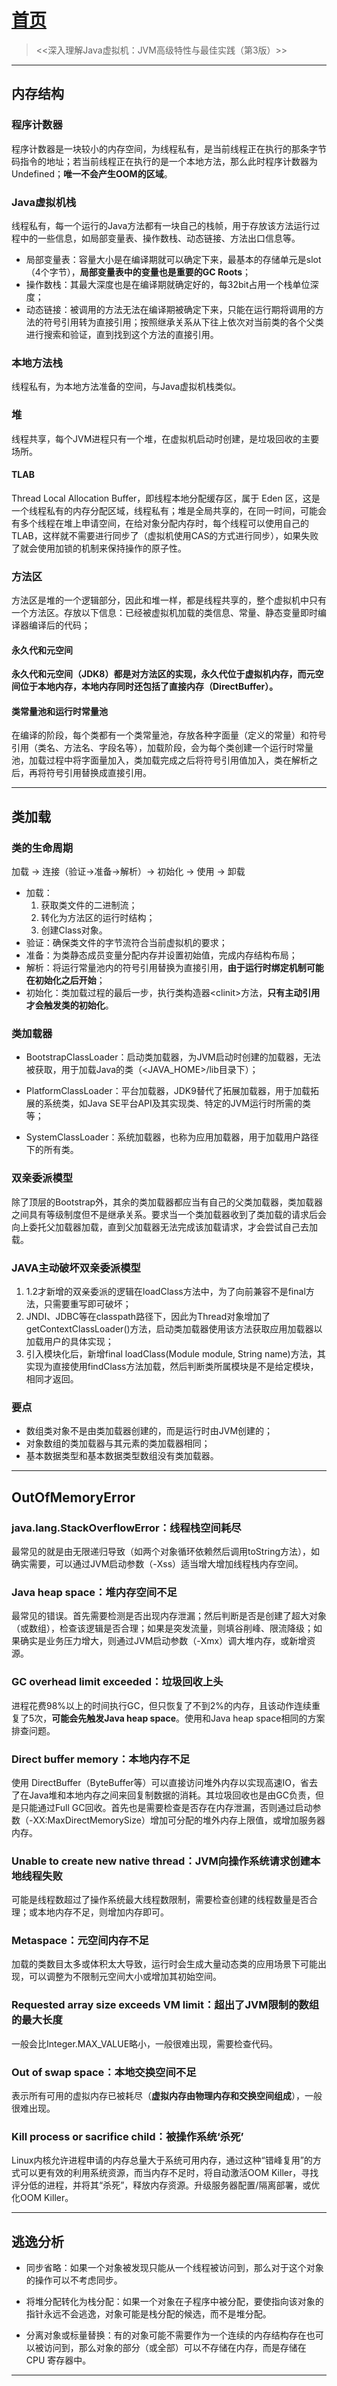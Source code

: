 # [首页](/blog/)

> <<深入理解Java虚拟机：JVM高级特性与最佳实践（第3版）>>

***

## 内存结构

### 程序计数器

程序计数器是一块较小的内存空间，为线程私有，是当前线程正在执行的那条字节码指令的地址；若当前线程正在执行的是一个本地方法，那么此时程序计数器为Undefined；**唯一不会产生OOM的区域**。

### Java虚拟机栈

线程私有，每一个运行的Java方法都有一块自己的栈帧，用于存放该方法运行过程中的一些信息，如局部变量表、操作数栈、动态链接、方法出口信息等。

- 局部变量表：容量大小是在编译期就可以确定下来，最基本的存储单元是slot（4个字节），**局部变量表中的变量也是重要的GC Roots**；
- 操作数栈：其最大深度也是在编译期就确定好的，每32bit占用一个栈单位深度；
- 动态链接：被调用的方法无法在编译期被确定下来，只能在运行期将调用的方法的符号引用转为直接引用；按照继承关系从下往上依次对当前类的各个父类进行搜索和验证，直到找到这个方法的直接引用。
  
### 本地方法栈

线程私有，为本地方法准备的空间，与Java虚拟机栈类似。

### 堆

线程共享，每个JVM进程只有一个堆，在虚拟机启动时创建，是垃圾回收的主要场所。

#### TLAB

Thread Local Allocation Buffer，即线程本地分配缓存区，属于 Eden 区，这是一个线程私有的内存分配区域，线程私有；堆是全局共享的，在同一时间，可能会有多个线程在堆上申请空间，在给对象分配内存时，每个线程可以使用自己的 TLAB，这样就不需要进行同步了（虚拟机使用CAS的方式进行同步），如果失败了就会使用加锁的机制来保持操作的原子性。

### 方法区

方法区是堆的一个逻辑部分，因此和堆一样，都是线程共享的，整个虚拟机中只有一个方法区。存放以下信息：已经被虚拟机加载的类信息、常量、静态变量即时编译器编译后的代码；

#### 永久代和元空间

**永久代和元空间（JDK8）都是对方法区的实现，永久代位于虚拟机内存，而元空间位于本地内存，本地内存同时还包括了直接内存（DirectBuffer）。**

#### 类常量池和运行时常量池

在编译的阶段，每个类都有一个类常量池，存放各种字面量（定义的常量）和符号引用（类名、方法名、字段名等），加载阶段，会为每个类创建一个运行时常量池，加载过程中将字面量加入，类加载完成之后将符号引用值加入，类在解析之后，再将符号引用替换成直接引用。

***

## 类加载

### 类的生命周期

加载 -> 连接（验证->准备->解析）-> 初始化 -> 使用 -> 卸载

- 加载：
    1. 获取类文件的二进制流；
    2. 转化为方法区的运行时结构；
    3. 创建Class对象。
- 验证：确保类文件的字节流符合当前虚拟机的要求；
- 准备：为类静态成员变量分配内存并设置初始值，完成内存结构布局；
- 解析：将运行常量池内的符号引用替换为直接引用，**由于运行时绑定机制可能在初始化之后开始**；
- 初始化：类加载过程的最后一步，执行类构造器\<clinit\>方法，**只有主动引用才会触发类的初始化**。

### 类加载器

- BootstrapClassLoader：启动类加载器，为JVM启动时创建的加载器，无法被获取，用于加载Java的类（\<JAVA_HOME\>/lib目录下）；

- PlatformClassLoader：平台加载器，JDK9替代了拓展加载器，用于加载拓展的系统类，如Java SE平台API及其实现类、特定的JVM运行时所需的类等；

- SystemClassLoader：系统加载器，也称为应用加载器，用于加载用户路径下的所有类。

### 双亲委派模型

除了顶层的Bootstrap外，其余的类加载器都应当有自己的父类加载器，类加载器之间具有等级制度但不是继承关系。要求当一个类加载器收到了类加载的请求后会向上委托父加载器加载，直到父加载器无法完成该加载请求，才会尝试自己去加载。

### JAVA主动破坏双亲委派模型

1. 1.2才新增的双亲委派的逻辑在loadClass方法中，为了向前兼容不是final方法，只需要重写即可破坏；
2. JNDI、JDBC等在classpath路径下，因此为Thread对象增加了getContextClassLoader()方法，启动类加载器使用该方法获取应用加载器以加载用户的具体实现；
3. 引入模块化后，新增final loadClass(Module module, String name)方法，其实现为直接使用findClass方法加载，然后判断类所属模块是不是给定模块，相同才返回。

### 要点

- 数组类对象不是由类加载器创建的，而是运行时由JVM创建的；
- 对象数组的类加载器与其元素的类加载器相同；
- 基本数据类型和基本数据类型数组没有类加载器。

***

## OutOfMemoryError

### java.lang.StackOverflowError：线程栈空间耗尽

最常见的就是由无限递归导致（如两个对象循环依赖然后调用toString方法），如确实需要，可以通过JVM启动参数（-Xss）适当增大增加线程栈内存空间。

### Java heap space：堆内存空间不足

最常见的错误。首先需要检测是否出现内存泄漏；然后判断是否是创建了超大对象（或数组），检查该逻辑是否合理；如果是突发流量，则填谷削峰、限流降级；如果确实是业务压力增大，则通过JVM启动参数（-Xmx）调大堆内存，或新增资源。

### GC overhead limit exceeded：垃圾回收上头

进程花费98%以上的时间执行GC，但只恢复了不到2%的内存，且该动作连续重复了5次，**可能会先触发Java heap space**。使用和Java heap space相同的方案排查问题。

### Direct buffer memory：本地内存不足

使用 DirectBuffer（ByteBuffer等）可以直接访问堆外内存以实现高速IO，省去了在Java堆和本地内存之间来回复制数据的消耗。其垃圾回收也是由GC负责，但是只能通过Full GC回收。首先也是需要检查是否存在内存泄漏，否则通过启动参数（-XX:MaxDirectMemorySize）增加可分配的堆外内存上限值，或增加服务器内存。

### Unable to create new native thread：JVM向操作系统请求创建本地线程失败

可能是线程数超过了操作系统最大线程数限制，需要检查创建的线程数量是否合理；或本地内存不足，则增加内存即可。

### Metaspace：元空间内存不足

加载的类数目太多或体积太大导致，运行时会生成大量动态类的应用场景下可能出现，可以调整为不限制元空间大小或增加其初始空间。

### Requested array size exceeds VM limit：超出了JVM限制的数组的最大长度

一般会比Integer.MAX_VALUE略小，一般很难出现，需要检查代码。

### Out of swap space：本地交换空间不足

表示所有可用的虚拟内存已被耗尽（**虚拟内存由物理内存和交换空间组成**），一般很难出现。

### Kill process or sacrifice child：被操作系统‘杀死’

Linux内核允许进程申请的内存总量大于系统可用内存，通过这种“错峰复用”的方式可以更有效的利用系统资源，而当内存不足时，将自动激活OOM Killer，寻找评分低的进程，并将其“杀死”，释放内存资源。升级服务器配置/隔离部署，或优化OOM Killer。

***

## 逃逸分析

- 同步省略：如果一个对象被发现只能从一个线程被访问到，那么对于这个对象的操作可以不考虑同步。

- 将堆分配转化为栈分配：如果一个对象在子程序中被分配，要使指向该对象的指针永远不会逃逸，对象可能是栈分配的候选，而不是堆分配。

- 分离对象或标量替换：有的对象可能不需要作为一个连续的内存结构存在也可以被访问到，那么对象的部分（或全部）可以不存储在内存，而是存储在 CPU 寄存器中。

***
